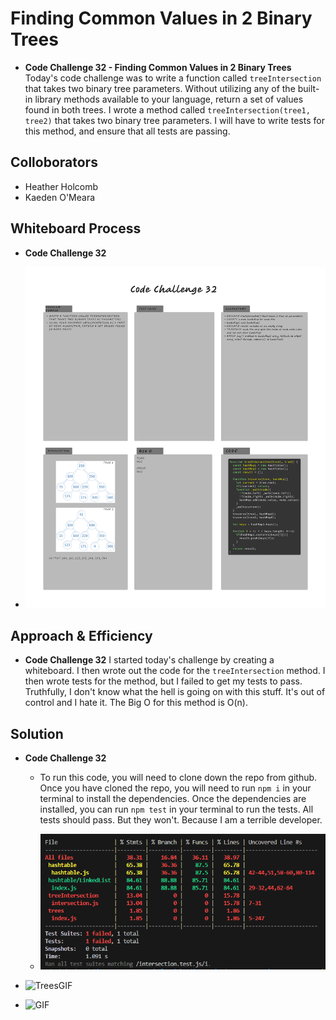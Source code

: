 # Finding Common Values in 2 Binary Trees
<!-- Short summary or background information -->

- **Code Challenge 32 - Finding Common Values in 2 Binary Trees**
Today's code challenge was to write a function called `treeIntersection` that takes two binary tree parameters. Without utilizing any of the built-in library methods available to your language, return a set of values found in both trees. I wrote a method called `treeIntersection(tree1, tree2)` that takes two binary tree parameters. I will have to write tests for this method, and ensure that all tests are passing.

## Colloborators

- Heather Holcomb
- Kaeden O'Meara

## Whiteboard Process
<!-- Embedded whiteboard image -->

- **Code Challenge 32**

- ![Whiteboard](/public/codeChallenge32Whiteboard.png)

## Approach & Efficiency
<!-- What approach did you take? Why? What is the Big O space/time for this approach? -->
- **Code Challenge 32**
I started today's challenge by creating a whiteboard. I then wrote out the code for the `treeIntersection` method. I then wrote tests for the method, but I failed to get my tests to pass. Truthfully, I don't know what the hell is going on with this stuff. It's out of control and I hate it. The Big O for this method is O(n).

## Solution
<!-- Show how to run your code, and examples of it in action -->

- **Code Challenge 32**
  - To run this code, you will need to clone down the repo from github. Once you have cloned the repo, you will need to run `npm i` in your terminal to install the dependencies. Once the dependencies are installed, you can run `npm test` in your terminal to run the tests. All tests should pass. But they won't. Because I am a terrible developer.

  - ![Tests](/public/codeChallenge32Test.png)

- ![TreesGIF](https://media.giphy.com/media/3ohjUSk6D8RtBo57yM/giphy.gif)
- ![GIF](https://media.giphy.com/media/xtIFv9wWZD5gQ/giphy.gif)
